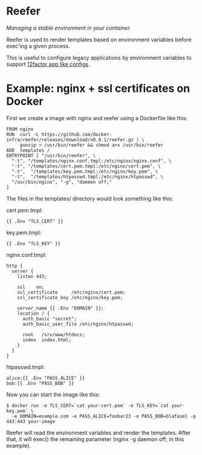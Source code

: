 # Reefer
*Managing a stable environment in your container.*

Reefer is used to render templates based on environment variables
before exec'ing a given process.

This is useful to configure legacy applications by environment
variables to support [12factor app like configs](http://12factor.net/config).

# Example: nginx + ssl certificates on Docker
First we create a image with nginx and reefer using a Dockerfile like this:

    FROM nginx
    RUN  curl -L https://github.com/docker-infra/reefer/releases/download/v0.0.1/reefer.gz | \
         gunzip > /usr/bin/reefer && chmod a+x /usr/bin/reefer
    ADD  templates /
    ENTRYPOINT [ "/usr/bin/reefer", \
      "-t", "/templates/nginx.conf.tmpl:/etc/nginx/nginx.conf", \
      "-t", "/templates/cert.pem.tmpl:/etc/nginx/cert.pem", \
      "-t",  "/templates/key.pem.tmpl:/etc/nginx/key.pem", \
      "-t",  "/templates/htpasswd.tmpl:/etc/nginx/htpasswd", \
      "/usr/bin/nginx", "-g", "daemon off;"
    ]

The files in the templates/ directory would look something like this:

cert.pem.tmpl:

    {{ .Env "TLS_CERT" }}


key.pem.tmpl:

    {{ .Env "TLS_KEY" }}


nginx.conf.tmpl:

    http {
      server {
        listen 443;
      
        ssl    on;
        ssl_certificate     /etc/nginx/cert.pem;
        ssl_certificate_key /etc/nginx/key.pem;
      
        server_name {{ .Env "DOMAIN" }};
        location / {
          auth_basic "secret";
          auth_basic_user_file /etc/nginx/htpasswd;
  
          root   /srv/www/htdocs;
          index  index.html;
        }
      }
    }


htpasswd.tmpl:

    alice:{{ .Env "PASS_ALICE" }}
    bob:{{ .Env "PASS_BOB" }}


Now you can start the image like this:

    $ docker run -e TLS_CERT=`cat your-cert.pem` -e TLS_KEY=`cat your-key.pem` \
      -e DOMAIN=example.com -e PASS_ALICE=foobar23 -e PASS_BOB=blafasel -p 443:443 your-image

Reefer will read the environment variables and render the templates.
After that, it will exec() the remaining parameter (nginx -g daemon off; in this example).
